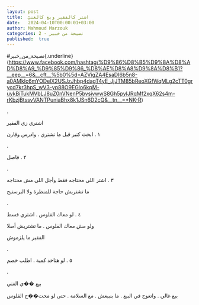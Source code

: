 ```yaml
---
layout: post
title:  اشتر كالفقير وبع كالغنيّ
date:   2024-04-10T00:00:01+03:00
author: Mahmoud Marzouk
categories: 2 - نصيحة من خبير
published:  true
---
```

\#نصيحة_من_خبير{.underline}(https://www.facebook.com/hashtag/%D9%86%D8%B5%D9%8A%D8%AD%D8%A9_%D9%85%D9%86_%D8%AE%D8%A8%D9%8A%D8%B1?__eep__=6&__cft__%5b0%5d=AZVigZA4EsaDI6b5n8-a0AMkIc6mYODelX2USJzJhbp4dagT4yE_JjJTM85bReoXGfWqMLg2cTT0grycd7kr3hpS_wV3-yp88O9EGlo6kpM-uykBiTukMVbLJ8uZ0nVNenP5bvsivwwS8Gh5pyIJRqMf2xqX62s4m-rKbzjBtssvVANTPuniaBhx8k1JSn6D2cQ&__tn__=*NK-R)

.

اشتري زي الفقير

١ . ابحث كتير قبل ما تشتري . وادرس وقارن

.

٢ . فاصل

.

٣ . اشتر اللي محتاجه فقط وأجل اللي مش محتاجه

ما تشتريش حاجة للمنظرة ولا البرستيج

.

٤ . لو معاك الفلوس . اشتري قسط

ولو مش معاك الفلوس . ما تشتريش أصلا

الفقير ما يلزموش

.

٥ . لو هتاخد كمية . اطلب خصم

.

بيع ��ي الغني

بيع غالي . واتعوج في البيع . ما بنبيعش . مع السلامة . حتى لو محت��ج
الفلوس
